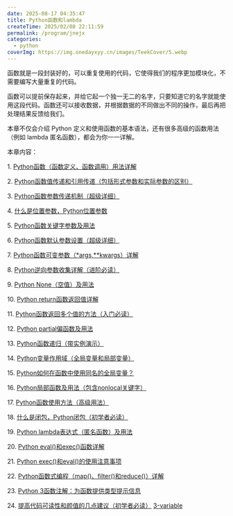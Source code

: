 ```yaml
---
date: 2025-08-17 04:35:47
title: Python函数和lambda
createTime: 2025/02/08 22:11:59
permalink: /program/jnejx
categories:
  - python
coverImg: https://img.onedayxyy.cn/images/TeekCover/5.webp
---
```

函数就是一段封装好的，可以重复使用的代码，它使得我们的程序更加模块化，不需要编写大量重复的代码。

函数可以提前保存起来，并给它起一个独一无二的名字，只要知道它的名字就能使用这段代码。函数还可以接收数据，并根据数据的不同做出不同的操作，最后再把处理结果反馈给我们。

本章不仅会介绍 Python 定义和使用函数的基本语法，还有很多高级的函数用法（例如 lambda 匿名函数），都会为你一一详解。

本章内容：

1. [Python函数（函数定义、函数调用）用法详解](https://c.biancheng.net/view/2247.html)

2. [Python函数值传递和引用传递（包括形式参数和实际参数的区别）](https://c.biancheng.net/view/4471.html)

3. [Python函数参数传递机制（超级详细）](https://c.biancheng.net/view/vip_6055.html)

4. [什么是位置参数，Python位置参数](https://c.biancheng.net/view/4474.html)

5. [Python函数关键字参数及用法](https://c.biancheng.net/view/2250.html)

6. [Python函数默认参数设置（超级详细）](https://c.biancheng.net/view/2256.html)

7. [Python函数可变参数（*args,**kwargs）详解](https://c.biancheng.net/view/vip_6056.html)

8. [Python逆向参数收集详解（进阶必读）](https://c.biancheng.net/view/vip_6057.html)

9. [Python None（空值）及用法](https://c.biancheng.net/view/5659.html)

10. [Python return函数返回值详解](https://c.biancheng.net/view/4491.html)

11. [Python函数返回多个值的方法（入门必读）](https://c.biancheng.net/view/vip_6059.html)

12. [Python partial偏函数及用法](https://c.biancheng.net/view/vip_6060.html)

13. [Python函数递归（带实例演示）](https://c.biancheng.net/view/vip_6061.html)

14. [Python变量作用域（全局变量和局部变量）](https://c.biancheng.net/view/2259.html)

15. [Python如何在函数中使用同名的全局变量？](https://c.biancheng.net/view/vip_6062.html)

16. [Python局部函数及用法（包含nonlocal关键字）](https://c.biancheng.net/view/2260.html)

17. [Python函数使用方法（高级用法）](https://c.biancheng.net/view/vip_7121.html)

18. [什么是闭包，Python闭包（初学者必读）](https://c.biancheng.net/view/5335.html)

19. [Python lambda表达式（匿名函数）及用法](https://c.biancheng.net/view/2262.html)

20. [Python eval()和exec()函数详解](https://c.biancheng.net/view/5683.html)

21. [Python exec()和eval()的使用注意事项](https://c.biancheng.net/view/vip_6063.html)

22. [Python函数式编程（map()、filter()和reduce()）详解](https://c.biancheng.net/view/vip_6064.html)

23. [Python 3函数注解：为函数提供类型提示信息](https://c.biancheng.net/view/vip_6065.html)

24. [提高代码可读性和颜值的几点建议（初学者必读）](https://c.biancheng.net/view/vip_6066.html)
[3-variable](3-variable.md)

